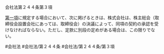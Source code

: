 会社法第２４４条第３項

[第一項](会社法＿＿＿＿第２４４条第１項)に規定する場合において、次に掲げるときは、株式会社は、株主総会（取締役会設置会社にあっては、取締役会）の決議によって、同項の契約の承認を受けなければならない。ただし、定款に別段の定めがある場合は、この限りでない。

#会社法
#会社法/第２４４条
#会社法/第２４４条/第３項
